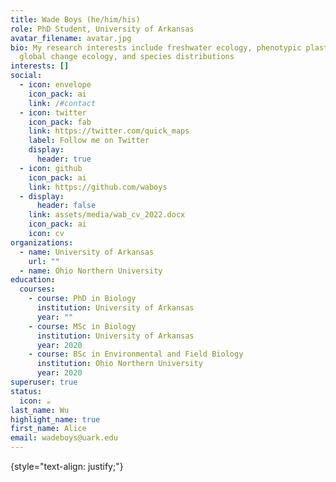 ```yaml
---
title: Wade Boys (he/him/his)
role: PhD Student, University of Arkansas
avatar_filename: avatar.jpg
bio: My research interests include freshwater ecology, phenotypic plasticity,
  global change ecology, and species distributions
interests: []
social:
  - icon: envelope
    icon_pack: ai
    link: /#contact
  - icon: twitter
    icon_pack: fab
    link: https://twitter.com/quick_maps
    label: Follow me on Twitter
    display:
      header: true
  - icon: github
    icon_pack: ai
    link: https://github.com/waboys
  - display:
      header: false
    link: assets/media/wab_cv_2022.docx
    icon_pack: ai
    icon: cv
organizations:
  - name: University of Arkansas
    url: ""
  - name: Ohio Northern University
education:
  courses:
    - course: PhD in Biology
      institution: University of Arkansas
      year: ""
    - course: MSc in Biology
      institution: University of Arkansas
      year: 2020
    - course: BSc in Environmental and Field Biology
      institution: Ohio Northern University
      year: 2020
superuser: true
status:
  icon: ☕️
last_name: Wu
highlight_name: true
first_name: Alice
email: wadeboys@uark.edu
---
```


{style="text-align: justify;"}